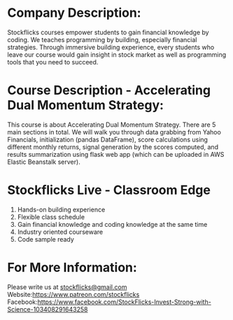 # Company Description:
Stockflicks courses empower students to gain financial knowledge by coding.  We teaches programming by building, especially financial strategies. Through immersive building experience, every students who leave our course would gain insight in stock market as well as programming tools that you need to succeed.

# Course Description - Accelerating Dual Momentum Strategy:
This course is about Accelerating Dual Momentum Strategy. There are 5 main sections in total. We will walk you through data grabbing from Yahoo Financials, initialization (pandas DataFrame), score calculations using different monthly returns, signal generation by the scores computed, and results summarization using flask web app (which can be uploaded in AWS Elastic Beanstalk server).

# Stockflicks Live - Classroom Edge
1. Hands-on building experience
2. Flexible class schedule
3. Gain financial knowledge and coding knowledge at the same time
4. Industry oriented courseware
5. Code sample ready

# For More Information:
Please write us at stockflicks@gmail.com 
Website:https://www.patreon.com/stockflicks
Facebook:https://www.facebook.com/StockFlicks-Invest-Strong-with-Science-103408291643258
